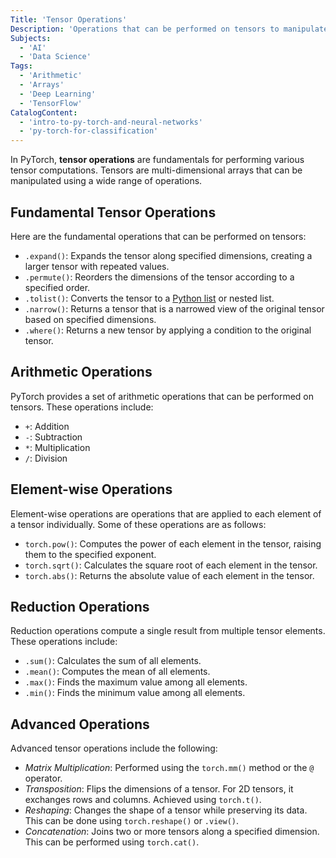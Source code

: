 ```yaml
---
Title: 'Tensor Operations'
Description: 'Operations that can be performed on tensors to manipulate and transform their values.'
Subjects:
  - 'AI'
  - 'Data Science'
Tags:
  - 'Arithmetic'
  - 'Arrays'
  - 'Deep Learning'
  - 'TensorFlow'
CatalogContent:
  - 'intro-to-py-torch-and-neural-networks'
  - 'py-torch-for-classification'
---
```


In PyTorch, **tensor operations** are fundamentals for performing various tensor computations. Tensors are multi-dimensional arrays that can be manipulated using a wide range of operations.

## Fundamental Tensor Operations

Here are the fundamental operations that can be performed on tensors:

- `.expand()`: Expands the tensor along specified dimensions, creating a larger tensor with repeated values.
- `.permute()`: Reorders the dimensions of the tensor according to a specified order.
- `.tolist()`: Converts the tensor to a [Python list](https://www.codecademy.com/resources/docs/python/lists) or nested list.
- `.narrow()`: Returns a tensor that is a narrowed view of the original tensor based on specified dimensions.
- `.where()`: Returns a new tensor by applying a condition to the original tensor.

## Arithmetic Operations

PyTorch provides a set of arithmetic operations that can be performed on tensors. These operations include:

- `+`: Addition
- `-`: Subtraction
- `*`: Multiplication
- `/`: Division

## Element-wise Operations

Element-wise operations are operations that are applied to each element of a tensor individually. Some of these operations are as follows:

- `torch.pow()`: Computes the power of each element in the tensor, raising them to the specified exponent.
- `torch.sqrt()`: Calculates the square root of each element in the tensor.
- `torch.abs()`: Returns the absolute value of each element in the tensor.

## Reduction Operations

Reduction operations compute a single result from multiple tensor elements. These operations include:

- `.sum()`: Calculates the sum of all elements.
- `.mean()`: Computes the mean of all elements.
- `.max()`: Finds the maximum value among all elements.
- `.min()`: Finds the minimum value among all elements.

## Advanced Operations

Advanced tensor operations include the following:

- _Matrix Multiplication_: Performed using the `torch.mm()` method or the `@` operator.
- _Transposition_: Flips the dimensions of a tensor. For 2D tensors, it exchanges rows and columns. Achieved using `torch.t()`.
- _Reshaping_: Changes the shape of a tensor while preserving its data. This can be done using `torch.reshape()` or `.view()`.
- _Concatenation_: Joins two or more tensors along a specified dimension. This can be performed using `torch.cat()`.
